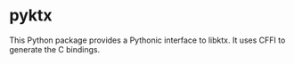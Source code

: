 # pyktx

This Python package provides a Pythonic interface to libktx. It uses CFFI to generate the C bindings.
